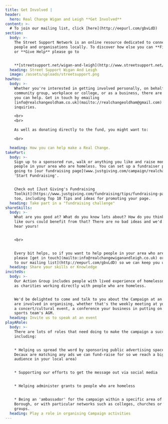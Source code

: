 ```yaml
---
title: Get Involved |
header:
  hero: Real Change Wigan and Leigh **Get Involved**
content: >-
  # To join our mailing list, click [here](http://eepurl.com/gbvLdD)
section:
  body: >-
    The Street Support Network is an online resource dedicated to connecting
    people and organisations locally. To discover how else you can **Find Help**
    or **Give Help** please go to 


    **[streetsupport.net/wigan-and-leigh](http://www.streetsupport.net/wigan-and-leigh)**
  heading: Street Support Wigan And Leigh
  image: /assets/uploads/streetsupport.png
howYou:
  body: >-
    Whether you're interested in getting involved personally, on behalf of your
    community group, workplace or college, or as a business, there are many ways
    you can help. Get in touch by emailing
    [info@realchangeoldham.co.uk](mailto://realchangeoldham@gmail.com) with any
    inquiries.

    <br>
    <br>

    As well as donating directly to the fund, you might want to:

    <br>

  heading: How you can help make a Real Change.
takePart:
  body: >-
    Sign up to a sponsored run, walk or anything you like and raise money for
    people in your area who are homeless. You can set up a fundraiser page by
    going to [our fundraising page](www.justgiving.com/campaign/realchangewiganandleigh) and clicking
    'Start Fundraising'. 


    Check out [Just Giving's Fundraising
    Toolkit](https://www.justgiving.com/fundraising/tips/fundraising-page-toolkit)
    too, including Top 10 Tips and ideas for promoting your page.
  heading: Take part in a "fundraising challenge"
shareSkills:
  body: >-
    What are you good at? What do you know lots about? How do you think a campaign
    like ours could benefit from that? There are no bad ideas and we'd love to
    hear yours! 


    <br>


    Every bit helps, so if you want to help people in your area who are homeless,
    please [get in touch](mailto:info@realchangewiganandleigh.co.uk) or [sign up
    to our mailing list](http://eepurl.com/gbvLdD) so we can keep you up to date
  heading: Share your skills or Knowledge
inviteUs:
  body: >-
    Our Action Group includes people with lived experience of homelessness as well
    as charities working directly with people who are homeless. 


    We'd be delighted to come and talk to you about the Campaign at an event you
    are involved in organising, whether that's the weekly meeting at your church,
    a concert/cultural event, a conference your business in putting on or your
    sports team's AGM. 
  heading: Invite us to speak at an event
playARole:
  body: >-
    There are lots of roles that need doing to make the campaign a success,
    including:


    * Helping us spread the word by sponsoring public advertising space (JC
    Decaux are matching any ads we can fund-raise for so we reach a bigger
    audience in your local area)


    * Supporting our efforts to get the message out via social media


    * Helping administer grants to people who are homeless


    * Being an 'ambassador' for the campaign within a specific area of Wigan
    Borough, or with particular networks such as colleges, churches or community
    groups.
  heading: Play a role in organising Campaign activities
---
```

